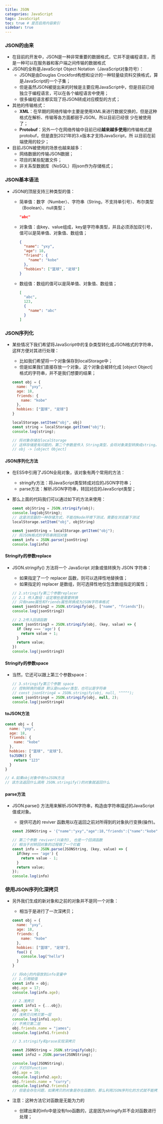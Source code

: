```yaml
---
title: JSON
categories: JavaScript
tags: JavaScript
toc: true # 是否启用内容索引
sidebar: true
---
```


### JSON的由来

- 在目前的开发中，JSON是一种非常重要的数据格式，它并不是编程语言，而是一种可以在服务器和客户端之间传输的数据格式
- JSON的全称是JavaScript Object Notation（JavaScript对象符号）：
  - JSON是由Douglas Crockford构想和设计的一种轻量级资料交换格式，算是JavaScript的一个子集；
  - 但是虽然JSON被提出来的时候是主要应用JavaScript中，但是目前已经独立于编程语言，可以在各个编程语言中使用；
  - 很多编程语言都实现了将JSON转成对应模型的方式；
- 其他的传输格式：
  - **XML**：在早期的网络传输中主要是使用XML来进行数据交换的，但是这种格式在解析、传输等各方面都弱于JSON，所以目前已经很 少在被使用了；
  - **Protobuf**：另外一个在网络传输中目前已经**越来越多使用**的传输格式是protobuf，但是直到2021年的3.x版本才支持JavaScript，所 以目前在前端使用的较少；
- 目前JSON被使用的场景也越来越多：
  - 网络数据的传输JSON数据；
  - 项目的某些配置文件；
  - 非关系型数据库（NoSQL）将json作为存储格式；

### JSON基本语法

- JSON的顶层支持三种类型的值：

  - 简单值：数字（Number）、字符串（String，不支持单引号）、布尔类型（Boolean）、null类型；

    ```json
    "abc"
    ```

  - 对象值：由key、value组成，key是字符串类型，并且必须添加双引号，值可以是简单值、对象值、数组值；

    ```json
    {
      "name": "yxy",
      "age": 18,
      "friend": {
        "name": "kobe"
      },
      "hobbies": ["篮球", "足球"]
    }
    ```

  - 数组值：数组的值可以是简单值、对象值、数组值；

    ```json
    [
      "abc",
      123,
      {
        "name": "abc"
      }
    ]
    ```

### JSON序列化

- 某些情况下我们希望将JavaScript中的复杂类型转化成JSON格式的字符串，这样方便对其进行处理：

  - 比如我们希望将一个对象保存到localStorage中；
  - 但是如果我们直接存放一个对象，这个对象会被转化成 [object Object] 格式的字符串，并不是我们想要的结果；

  ```javascript
  const obj = {
    name: "yxy",
    age: 18,
    friends: {
      name: "kobe"
    },
    hobbies: ["篮球", "足球"]
  }
  
  localStorage.setItem("obj", obj)
  const string = localStorage.getItem("obj");
  console.log(string);
  
  // 将对象存储在localStorage
  // 这样存储是有问题的，第二个参数是传入 String类型，会将对象类型转换成string。
  // obj -> [object Object]
  ```

#### JSON序列化方法

- 在ES5中引用了JSON全局对象，该对象有两个常用的方法：

  - stringify方法：将JavaScript类型转成对应的JSON字符串；
  - parse方法：解析JSON字符串，转回对应的JavaScript类型；

- 那么上面的代码我们可以通过如下的方法来使用：

  ```javascript
  const objString = JSON.stringify(obj);
  console.log(objString);
  // 这是浏览器的一种存储方式，不能在Node环境下测试，需要在浏览器下测试
  localStorage.setItem("obj", objString)
  
  const jsonString = localStorage.getItem("obj");
  // 将JSON格式的字符串转回对象
  const info = JSON.parse(jsonString)
  console.log(info)
  ```

#### Stringify的参数replace

- JSON.stringify() 方法将一个 JavaScript 对象或值转换为 JSON 字符串：

  - 如果指定了一个 replacer 函数，则可以选择性地替换值；
  - 如果指定的 replacer 是数组，则可选择性地仅包含数组指定的属性；

  ```javascript
  // 2.stringify第二个参数replacer
  // 2.1 传入数组：设定哪些是需要转换
  // 只有name属性和friends属性转换成为JSON字符串格式
  const jsonString2 = JSON.stringify(obj, ["name", "friends"]);
  console.log(jsonString2)
  
  // 2.2传入回调函数
  const jsonString3 = JSON.stringify(obj, (key, value) => {
    if (key === 'age') {
      return value + 1;
    }
    return value;
  })
  console.log(jsonString3)
  ```

#### Stringify的参数space

- 当然，它还可以跟上第三个参数space：

  ```javascript
  // 3.stringify第三个参数 space
  // 控制转换的缩进 默认是number类型，也可以是字符串
  // const jsonString4 = JSON.stringify(obj, null, "^^^");
  const jsonString4 = JSON.stringify(obj, null, 2);
  console.log(jsonString4)
  ```

#### toJSON方法

```javascript
const obj = {
  name: "yxy",
  age: 18,
  friends: {
    name: "kobe"
  },
  hobbies: ["篮球", "足球"],
  toJSON() {
    return "123"
  }
}

// 4.如果obj对象中有toJSON方法
// 该方法返回什么调用 JSON.stringify()的对象就返回什么
```

#### parse方法

- JSON.parse() 方法用来解析JSON字符串，构造由字符串描述的JavaScript值或对象。

  - 提供可选的 reviver 函数用以在返回之前对所得到的对象执行变换(操作)。

  ```javascript
  const JSONString = '{"name":"yxy","age":18,"friends":{"name":"kobe"},"hobbies":["篮球","足球"]}';
  
  // 第二个参数 reviver(兴奋剂), 也是一个回调函数
  // 相当于对转回对象的过程做了一个拦截
  const info = JSON.parse(JSONString, (key, value) => {
    if(key === 'age') {
      return value - 1;
    }
    return value;
  });
  console.log(info)
  ```

### 使用JSON序列化深拷贝

- 另外我们生成的新对象和之前的对象并不是同一个对象：

  - 相当于是进行了一次深拷贝；

  ```javascript
  const obj = {
    name: "yxy",
    age: 18,
    friends: {
      name: "kobe"
    },
    hobbies: ["篮球", "足球"],
    foo() {
      console.log("hello")
    }
  }
  
  // 将obj的内容放到info变量中
  // 1.引用赋值
  const info = obj;
  obj.age = 17;
  console.log(info.age);
  
  // 2.浅拷贝
  const info1 = {...obj};
  obj.age = 16;
  // 浅拷贝只拷贝第一层
  console.log(info1.age);
  // 不拷贝第二层
  obj.friends.name = "james";
  console.log(info1.friends)
  
  // 3.stringify和prase实现深拷贝
  
  const JSONString = JSON.stringify(obj);
  const info2 = JSON.parse(JSONString);
  
  console.log(JSONString);
  // 不打印function
  obj.age = 10;
  console.log(info2.age);
  obj.friends.name = "curry";
  console.log(info2.friends)
  // 但是会存在问题，如果拷贝的对象是存在函数的，那么利用JSON序列化的方式就不能拷贝函数
  ```

- 注意：这种方法它对函数是无能为力的

  - 创建出来的info中是没有foo函数的，这是因为stringify并不会对函数进行处理；










